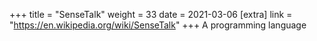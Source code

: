 +++
title = "SenseTalk"
weight = 33
date = 2021-03-06
[extra]
link = "https://en.wikipedia.org/wiki/SenseTalk"
+++
A programming language

